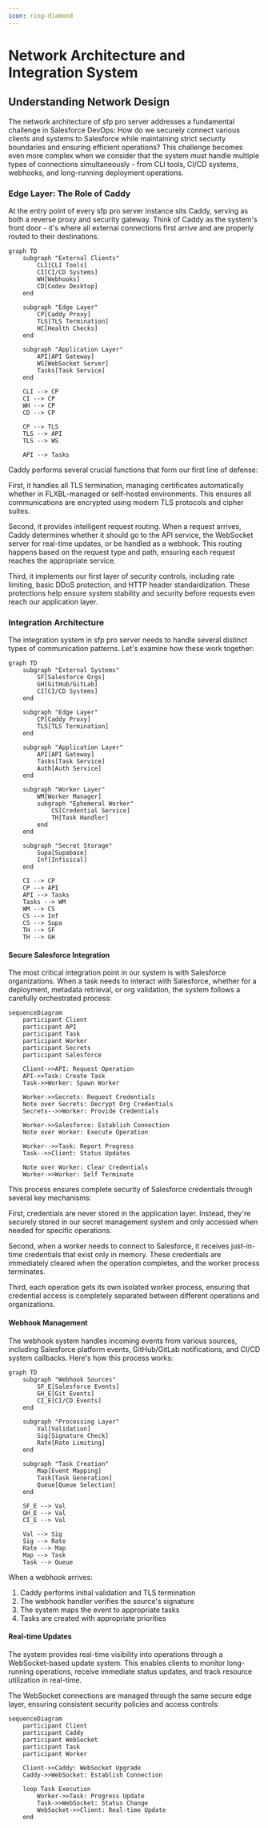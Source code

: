 ```yaml
---
icon: ring-diamond
---
```


# Network Architecture and Integration System

## Understanding Network Design

The network architecture of sfp pro server addresses a fundamental challenge in Salesforce DevOps: How do we securely connect various clients and systems to Salesforce while maintaining strict security boundaries and ensuring efficient operations? This challenge becomes even more complex when we consider that the system must handle multiple types of connections simultaneously - from CLI tools, CI/CD systems, webhooks, and long-running deployment operations.

### Edge Layer: The Role of Caddy

At the entry point of every sfp pro server instance sits Caddy, serving as both a reverse proxy and security gateway. Think of Caddy as the system's front door - it's where all external connections first arrive and are properly routed to their destinations.

```mermaid
graph TD
    subgraph "External Clients"
        CLI[CLI Tools]
        CI[CI/CD Systems]
        WH[Webhooks]
        CD[Codev Desktop]
    end

    subgraph "Edge Layer"
        CP[Caddy Proxy]
        TLS[TLS Termination]
        HC[Health Checks]
    end

    subgraph "Application Layer"
        API[API Gateway]
        WS[WebSocket Server]
        Tasks[Task Service]
    end

    CLI --> CP
    CI --> CP
    WH --> CP
    CD --> CP

    CP --> TLS
    TLS --> API
    TLS --> WS
  
    API --> Tasks
```

Caddy performs several crucial functions that form our first line of defense:

First, it handles all TLS termination, managing certificates automatically whether in FLXBL-managed or self-hosted environments. This ensures all communications are encrypted using modern TLS protocols and cipher suites.

Second, it provides intelligent request routing. When a request arrives, Caddy determines whether it should go to the API service, the WebSocket server for real-time updates, or be handled as a webhook. This routing happens based on the request type and path, ensuring each request reaches the appropriate service.

Third, it implements our first layer of security controls, including rate limiting, basic DDoS protection, and HTTP header standardization. These protections help ensure system stability and security before requests even reach our application layer.

### Integration Architecture

The integration system in sfp pro server needs to handle several distinct types of communication patterns. Let's examine how these work together:

```mermaid
graph TD
    subgraph "External Systems"
        SF[Salesforce Orgs]
        GH[GitHub/GitLab]
        CI[CI/CD Systems]
    end

    subgraph "Edge Layer"
        CP[Caddy Proxy]
        TLS[TLS Termination]
    end

    subgraph "Application Layer"
        API[API Gateway]
        Tasks[Task Service]
        Auth[Auth Service]
    end

    subgraph "Worker Layer"
        WM[Worker Manager]
        subgraph "Ephemeral Worker"
            CS[Credential Service]
            TH[Task Handler]
        end
    end

    subgraph "Secret Storage"
        Supa[Supabase]
        Inf[Infisical]
    end

    CI --> CP
    CP --> API
    API --> Tasks
    Tasks --> WM
    WM --> CS
    CS --> Inf
    CS --> Supa
    TH --> SF
    TH --> GH
```

#### Secure Salesforce Integration

The most critical integration point in our system is with Salesforce organizations. When a task needs to interact with Salesforce, whether for a deployment, metadata retrieval, or org validation, the system follows a carefully orchestrated process:

```mermaid
sequenceDiagram
    participant Client
    participant API
    participant Task
    participant Worker
    participant Secrets
    participant Salesforce

    Client->>API: Request Operation
    API->>Task: Create Task
    Task->>Worker: Spawn Worker
  
    Worker->>Secrets: Request Credentials
    Note over Secrets: Decrypt Org Credentials
    Secrets-->>Worker: Provide Credentials
  
    Worker->>Salesforce: Establish Connection
    Note over Worker: Execute Operation
  
    Worker-->>Task: Report Progress
    Task-->>Client: Status Updates
  
    Note over Worker: Clear Credentials
    Worker->>Worker: Self Terminate
```

This process ensures complete security of Salesforce credentials through several key mechanisms:

First, credentials are never stored in the application layer. Instead, they're securely stored in our secret management system and only accessed when needed for specific operations.

Second, when a worker needs to connect to Salesforce, it receives just-in-time credentials that exist only in memory. These credentials are immediately cleared when the operation completes, and the worker process terminates.

Third, each operation gets its own isolated worker process, ensuring that credential access is completely separated between different operations and organizations.

#### Webhook Management

The webhook system handles incoming events from various sources, including Salesforce platform events, GitHub/GitLab notifications, and CI/CD system callbacks. Here's how this process works:

```mermaid
graph TD
    subgraph "Webhook Sources"
        SF_E[Salesforce Events]
        GH_E[Git Events]
        CI_E[CI/CD Events]
    end

    subgraph "Processing Layer"
        Val[Validation]
        Sig[Signature Check]
        Rate[Rate Limiting]
    end

    subgraph "Task Creation"
        Map[Event Mapping]
        Task[Task Generation]
        Queue[Queue Selection]
    end

    SF_E --> Val
    GH_E --> Val
    CI_E --> Val

    Val --> Sig
    Sig --> Rate
    Rate --> Map
    Map --> Task
    Task --> Queue
```

When a webhook arrives:

1. Caddy performs initial validation and TLS termination
2. The webhook handler verifies the source's signature
3. The system maps the event to appropriate tasks
4. Tasks are created with appropriate priorities


#### Real-time Updates

The system provides real-time visibility into operations through a WebSocket-based update system. This enables clients to monitor long-running operations, receive immediate status updates, and track resource utilization in real-time.

The WebSocket connections are managed through the same secure edge layer, ensuring consistent security policies and access controls:

```mermaid
sequenceDiagram
    participant Client
    participant Caddy
    participant WebSocket
    participant Task
    participant Worker

    Client->>Caddy: WebSocket Upgrade
    Caddy->>WebSocket: Establish Connection
  
    loop Task Execution
        Worker->>Task: Progress Update
        Task->>WebSocket: Status Change
        WebSocket->>Client: Real-time Update
    end
```
